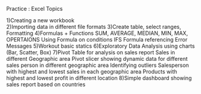 Practice : Excel Topics

1)Creating a new workbook <br>
2)Importing data in different file formats
3)Create table, select ranges, Formatting
4)Formulas + Functions
    SUM, AVERAGE, MEDIAN, MIN, MAX, OPERTAIONS
    Using Formula on conditions IFS
    Formula referencing
    Error Messages
5)Workout basic statics
6)Exploratory Data Analysis using charts (Bar, Scatter, Box)
7)Pivot Table for analysis on sales report
    Sales in different Geographic area
    Pivot slicer showing dynamic data for different sales person in different geographic area
    Identifying outliers
    Salesperson with highest and lowest sales in each geographic area
    Products with highest and lowest profit in different location
8)Simple dashboard showing sales report based on countries
